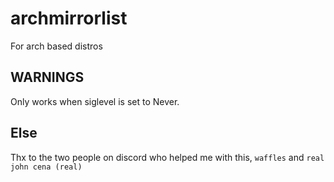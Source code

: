 # archmirrorlist
For arch based distros

## WARNINGS
Only works when siglevel is set to Never.

## Else
Thx to the two people on discord who helped me with this, `waffles` and `real john cena (real)`
